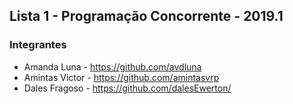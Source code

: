 

## Lista 1 - Programação Concorrente - 2019.1

### Integrantes

 * Amanda Luna    - https://github.com/avdluna
 * Amintas Victor - https://github.com/amintasvrp
 * Dales Fragoso  - https://github.com/dalesEwerton/



